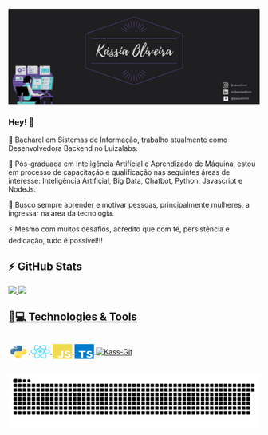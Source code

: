 ![Logo of the project](https://github.com/kassoliver/kassoliver/blob/main/kassia_logo.png?raw=true)
### Hey! 👋
<p> 🔭 Bacharel em Sistemas de Informação, trabalho atualmente como Desenvolvedora Backend no Luizalabs.</p>
<p> 🌱 Pós-graduada em Inteligência Artificial e Aprendizado de Máquina, estou em processo de capacitação e qualificação nas seguintes áreas de interesse: 
Inteligência Artificial, Big Data, Chatbot, Python, Javascript e NodeJs.</p>
<p> 💬 Busco sempre aprender e motivar pessoas, principalmente mulheres, a ingressar na área da tecnologia.</p>
<p> ⚡ Mesmo com muitos desafios, acredito que com fé, persistência e dedicação, tudo é possível!!!</p>

## ⚡ GitHub Stats
 <div>
  <a href="https://github.com/kassoliver">
  <img height="162em" src="https://github-readme-stats.vercel.app/api?username=kassoliver&show_icons=true&theme=dracula&include_all_commits=true&count_private=true"/>
  <img height="162em" src="https://github-readme-stats.vercel.app/api/top-langs/?username=kassoliver&layout=compact&langs_count=7&theme=dracula"/>
</div>

## 🚀💻 Technologies & Tools
  
<div style="display: inline_block"><br>
  <img align="center" alt="Kass-Python" height="30" width="40" src="https://raw.githubusercontent.com/devicons/devicon/master/icons/python/python-original.svg">
  <img align="center" alt="Kass-React" height="30" width="40" src="https://raw.githubusercontent.com/devicons/devicon/master/icons/react/react-original.svg">
  <img align="center" alt="Kass-Js" height="30" width="40" src="https://raw.githubusercontent.com/devicons/devicon/master/icons/javascript/javascript-plain.svg">
  <img align="center" alt="Kass-Ts" height="30" width="40" src="https://raw.githubusercontent.com/devicons/devicon/master/icons/typescript/typescript-plain.svg">
  <img align="center" alt="Kass-Git" height="30" width="40" src="https://cdn.jsdelivr.net/gh/devicons/devicon/icons/git/git-original.svg">
<!--   <img align="center" alt="Rafa-Csharp" height="30" width="40" src="https://raw.githubusercontent.com/devicons/devicon/master/icons/csharp/csharp-original.svg"> -->
<!--   <img align="right" alt="Kass-yoda" src="https://cdn.discordapp.com/attachments/795358919417397249/825430589581688872/hi.gif"> -->
</div>  

 ##
  
 ![Snake animation](https://github.com/kassoliver/kassoliver/blob/output/github-contribution-grid-snake.svg) 
 
<!-- <div> 
  <a href="https://instagram.com/kassoliver" target="_blank"><img src="https://img.shields.io/badge/-Instagram-%23E4405F?style=for-the-badge&logo=instagram&logoColor=white" target="_blank"></a>
 <a href="https://discord.gg/kassoliver#9477" target="_blank"><img src="https://img.shields.io/badge/Discord-7289DA?style=for-the-badge&logo=discord&logoColor=white" target="_blank"></a>
  <a href="https://www.linkedin.com/in/kassiaoliver" target="_blank"><img src="https://img.shields.io/badge/-LinkedIn-%230077B5?style=for-the-badge&logo=linkedin&logoColor=white" target="_blank"></a> 
  </div>
 -->
